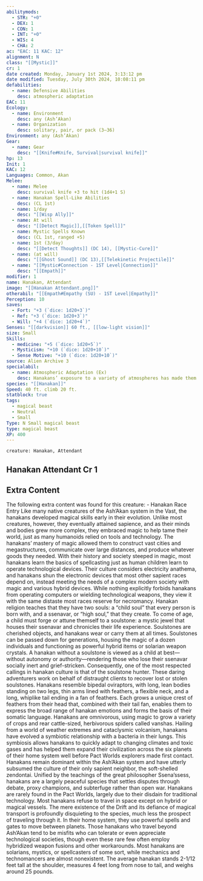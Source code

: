 ```yaml
---
abilitymods:
  - STR: "+0"
  - DEX: 1
  - CON: 1
  - INT: "+0"
  - WIS: 4
  - CHA: 2
ac: "EAC: 11 KAC: 12"
alignment: N
class: "[[Mystic]]"
cr: 1
date created: Monday, January 1st 2024, 3:13:12 pm
date modified: Tuesday, July 30th 2024, 10:08:11 pm
defabilities:
  - name: Defensive Abilities
    desc: atmospheric adaptation
EAC: 11
Ecology:
  - name: Environment
    desc: any (Ash’Akan)
  - name: Organization
    desc: solitary, pair, or pack (3–36)
Environment: any (Ash’Akan)
Gear:
  - name: Gear
    desc: "[[Knife#Knife, Survival|survival knife]]"
hp: 13
Init: 1
KAC: 12
Languages: Common, Akan
Melee:
  - name: Melee
    desc: survival knife +3 to hit (1d4+1 S)
  - name: Hanakan Spell-Like Abilities
    desc: (CL 1st)
  - name: 1/day
    desc: "[[Wisp Ally]]"
  - name: At will
    desc: "[[Detect Magic]],[[Token Spell]]"
  - name: Mystic Spells Known
    desc: (CL 1st, ranged +5)
  - name: 1st (3/day)
    desc: "[[Detect Thoughts]] (DC 14), [[Mystic-Cure]]"
  - name: (at will)
    desc: "[[Ghost Sound]] (DC 13),[[Telekinetic Projectile]]"
  - name: "[[Mystic#Connection - 1ST Level|Connection]]"
    desc: "[[Empath]]"
modifier: 1
name: Hanakan, Attendant
image: "[[Hanakan Attendant.png]]"
otherabil: "[[Empath#Empathy (SU) - 1ST Level|Empathy]]"
Perception: 10
saves:
  - Fort: "+3 (`dice: 1d20+3`)"
  - Ref: "+3 (`dice: 1d20+3`)"
  - Will: "+4 (`dice: 1d20+4`)"
Senses: "[[darkvision]] 60 ft., [[low-light vision]]"
size: Small
Skills:
  - medicine: "+5 (`dice: 1d20+5`)"
  - Mysticism: "+10 (`dice: 1d20+10`)"
  - Sense Motive: "+10 (`dice: 1d20+10`)"
source: Alien Archive 3
specialabil:
  - name: Atmospheric Adaptation (Ex)
    desc: Hanakans’ exposure to a variety of atmospheres has made them immune to inhaled poisons and acclimated to thin and thick atmospheres.
species: "[[Hanakan]]"
Speed: 40 ft. climb 20 ft.
statblock: true
tags:
  - magical beast
  - Neutral
  - Small
Type: N Small magical beast
type: magical beast
XP: 400
---
```


```statblock
creature: Hanakan, Attendant
```

## Hanakan Attendant Cr 1

## Extra Content

The following extra content was found for this creature:
\- Hanakan Race Entry
Like many native creatures of the Ash’Akan system in the Vast, the hanakans developed magical skills early in their evolution. Unlike most creatures, however, they eventually attained sapience, and as their minds and bodies grew more complex, they embraced magic to help tame their world, just as many humanoids relied on tools and technology. The hanakans’ mastery of magic allowed them to construct vast cities and megastructures, communicate over large distances, and produce whatever goods they needed.
With their history and society steeped in magic, most hanakans learn the basics of spellcasting just as human children learn to operate technological devices. Their culture considers electricity anathema, and hanakans shun the electronic devices that most other sapient races depend on, instead meeting the needs of a complex modern society with magic and various hybrid devices. While nothing explicitly forbids hanakans from operating computers or wielding technological weapons, they view it with the same distaste most races reserve for necromancy.
Hanakan religion teaches that they have two souls: a “child soul” that every person is born with, and a ssenavar, or “high soul,” that they create. To come of age, a child must forge or attune themself to a soulstone: a mystic jewel that houses their ssenavar and chronicles their life experience. Soulstones are cherished objects, and hanakans wear or carry them at all times. Soulstones can be passed down for generations, housing the magic of a dozen individuals and functioning as powerful hybrid items or solarian weapon crystals. A hanakan without a soulstone is viewed as a child at best—without autonomy or authority—rendering those who lose their ssenavar socially inert and grief-stricken. Consequently, one of the most respected callings in hanakan culture is that of the soulstone hunter. These daring adventurers work on behalf of distraught clients to recover lost or stolen soulstones.
Hanakans resemble bipedal oviraptors, with long, lean bodies standing on two legs, thin arms lined with feathers, a flexible neck, and a long, whiplike tail ending in a fan of feathers. Each grows a unique crest of feathers from their head that, combined with their tail fan, enables them to express the broad range of hanakan emotions and forms the basis of their somatic language. Hanakans are omnivorous, using magic to grow a variety of crops and rear cattle-sized, herbivorous spiders called vanshas.
Hailing from a world of weather extremes and cataclysmic volcanism, hanakans have evolved a symbiotic relationship with a bacteria in their lungs. This symbiosis allows hanakans to quickly adapt to changing climates and toxic gases and has helped them expand their civilization across the six planets of their home system well before Pact Worlds explorers made first contact. Hanakans remain dominant within the Ash’Akan system and have utterly subsumed the culture of their only sapient neighbor, the soft-shelled zendontai. Unified by the teachings of the great philosopher Ssena’ssess, hanakans are a largely peaceful species that settles disputes through debate, proxy champions, and subterfuge rather than open war.
Hanakans are rarely found in the Pact Worlds, largely due to their disdain for traditional technology. Most hanakans refuse to travel in space except on hybrid or magical vessels. The mere existence of the Drift and its defiance of magical transport is profoundly disquieting to the species, much less the prospect of traveling through it. In their home system, they use powerful spells and gates to move between planets. Those hanakans who travel beyond Ash’Akan tend to be misfits who can tolerate or even appreciate technological societies, though even these rare few often employ hybridized weapon fusions and other workarounds. Most hanakans are solarians, mystics, or spellcasters of some sort, while mechanics and technomancers are almost nonexistent.
The average hanakan stands 2-1/12 feet tall at the shoulder, measures 4 feet long from nose to tail, and weighs around 25 pounds.
